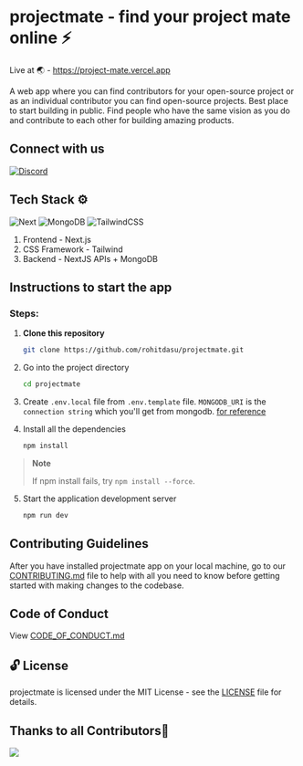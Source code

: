 # projectmate - find your project mate online ⚡

Live at 🌏 - https://project-mate.vercel.app

A web app where you can find contributors for your open-source project or as an individual contributor you can find open-source projects. Best place to start building in public.
Find people who have the same vision as you do and contribute to each other for building amazing products.

## Connect with us

[![Discord](https://img.shields.io/badge/-discord-black?style=social&logo=discord)](https://discord.gg/M2BMPdku)

## Tech Stack ⚙

![Next](https://img.shields.io/badge/-NEXT-black?style=flat-square&logo=next.js)
![MongoDB](https://img.shields.io/badge/-MongoDB-black?style=flat-square&logo=mongodb)
![TailwindCSS](https://img.shields.io/badge/-Tailwind-black?style=flat-square&logo=tailwindcss)

1. Frontend - Next.js
2. CSS Framework - Tailwind
3. Backend - NextJS APIs + MongoDB

## Instructions to start the app

### Steps:

1. **Clone this repository**

   ```sh
   git clone https://github.com/rohitdasu/projectmate.git
   ```

2. Go into the project directory

   ```sh
   cd projectmate
   ```

3. Create `.env.local` file from `.env.template` file. `MONGODB_URI` is the `connection string` which you'll get from mongodb. [for reference](https://www.mongodb.com/docs/manual/reference/connection-string/)

4. Install all the dependencies

   ```sh
   npm install
   ```

> **Note**
>
> If npm install fails, try `npm install --force`.

5. Start the application development server

   ```sh
   npm run dev
   ```

## Contributing Guidelines

After you have installed projectmate app on your local machine, go to our [CONTRIBUTING.md](https://github.com/rohitdasu/projectmate/blob/main/CONTRIBUTING.md) file to help with all you need to know before getting started with making changes to the codebase.

## Code of Conduct

View [CODE_OF_CONDUCT.md](https://github.com/rohitdasu/projectmate/blob/main/CODE_OF_CONDUCT.md)

## 🔓 License

projectmate is licensed under the MIT License - see the [LICENSE](https://github.com/rohitdasu/projectmate/blob/main/LICENSE) file for details.

## Thanks to all Contributors💙

<a href="https://github.com/rohitdasu/projectmate/graphs/contributors">
  <img src="https://contrib.rocks/image?repo=rohitdasu/projectmate" />
</a>
